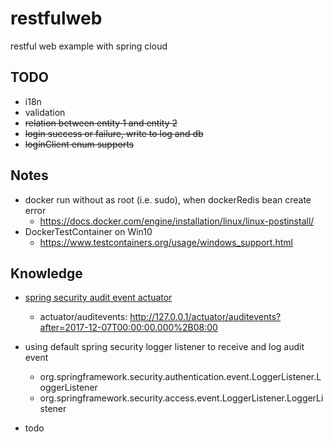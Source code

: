 # restfulweb
restful web example with spring cloud

## TODO
- i18n
- validation
- ~~relation between entity 1 and entity 2~~
- ~~login success or failure, write to log and db~~
- ~~loginClient enum supports~~

## Notes
- docker run without as root (i.e. sudo), when dockerRedis bean create error
    - https://docs.docker.com/engine/installation/linux/linux-postinstall/
- DockerTestContainer on Win10
    - https://www.testcontainers.org/usage/windows_support.html
 
## Knowledge
- [spring security audit event actuator](http://www.baeldung.com/spring-boot-authentication-audit/)
    - actuator/auditevents: http://127.0.0.1/actuator/auditevents?after=2017-12-07T00:00:00.000%2B08:00    
- using default spring security logger listener to receive and log audit event
    * org.springframework.security.authentication.event.LoggerListener.LoggerListener
    * org.springframework.security.access.event.LoggerListener.LoggerListener

	
- todo



 


	
 	
 	
